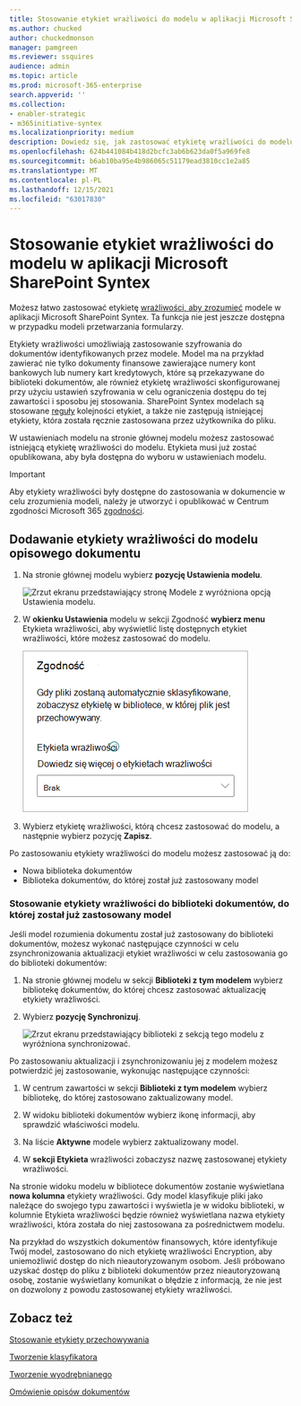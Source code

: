 ```yaml
---
title: Stosowanie etykiet wrażliwości do modelu w aplikacji Microsoft SharePoint Syntex
ms.author: chucked
author: chuckedmonson
manager: pamgreen
ms.reviewer: ssquires
audience: admin
ms.topic: article
ms.prod: microsoft-365-enterprise
search.appverid: ''
ms.collection:
- enabler-strategic
- m365initiative-syntex
ms.localizationpriority: medium
description: Dowiedz się, jak zastosować etykietę wrażliwości do modelu w SharePoint Syntex.
ms.openlocfilehash: 624b441084b418d2bcfc3ab6b623da0f5a969fe8
ms.sourcegitcommit: b6ab10ba95e4b986065c51179ead3810cc1e2a85
ms.translationtype: MT
ms.contentlocale: pl-PL
ms.lasthandoff: 12/15/2021
ms.locfileid: "63017830"
---
```

# <a name="apply-a-sensitivity-label-to-a-model-in-microsoft-sharepoint-syntex"></a>Stosowanie etykiet wrażliwości do modelu w aplikacji Microsoft SharePoint Syntex

Możesz łatwo zastosować etykietę [wrażliwości, aby zrozumieć](../compliance/sensitivity-labels.md) modele w aplikacji Microsoft SharePoint Syntex. Ta funkcja nie jest jeszcze dostępna w przypadku modeli przetwarzania formularzy.

Etykiety wrażliwości umożliwiają zastosowanie szyfrowania do dokumentów identyfikowanych przez modele. Model ma na przykład zawierać nie tylko dokumenty finansowe zawierające numery kont bankowych lub numery kart kredytowych, które są przekazywane do biblioteki dokumentów, ale również etykietę wrażliwości skonfigurowanej przy użyciu ustawień szyfrowania w celu ograniczenia dostępu do tej zawartości i sposobu jej stosowania. SharePoint Syntex modelach są stosowane [reguły](../compliance/apply-sensitivity-label-automatically.md#how-multiple-conditions-are-evaluated-when-they-apply-to-more-than-one-label) kolejności etykiet, a także nie zastępują istniejącej etykiety, która została ręcznie zastosowana przez użytkownika do pliku. 

W ustawieniach modelu na stronie głównej modelu możesz zastosować istniejącą etykietę wrażliwości do modelu. Etykieta musi już zostać opublikowana, aby była dostępna do wyboru w ustawieniach modelu.

> [!Important]
> Aby etykiety wrażliwości były dostępne do zastosowania w dokumencie w celu zrozumienia modeli, należy je utworzyć i opublikować w Centrum zgodności Microsoft 365 [zgodności](../admin/security-and-compliance/set-up-compliance.md).

## <a name="add-a-sensitivity-label-to-a-document-understanding-model"></a>Dodawanie etykiety wrażliwości do modelu opisowego dokumentu

1. Na stronie głównej modelu wybierz **pozycję Ustawienia modelu**.

   ![Zrzut ekranu przedstawiający stronę Modele z wyróżniona opcją Ustawienia modelu.](../media/content-understanding/sensitivity-model-settings.png)

2. W **okienku Ustawienia** modelu w sekcji  Zgodność **wybierz menu** Etykieta wrażliwości, aby wyświetlić listę dostępnych etykiet wrażliwości, które możesz zastosować do modelu.

   ![Zrzut ekranu przedstawiający okienko Ustawienia modelu z menu etykiet wrażliwości.](../media/content-understanding/sensitivity-model-settings-pane.png) 

3. Wybierz etykietę wrażliwości, którą chcesz zastosować do modelu, a następnie wybierz pozycję **Zapisz**.

Po zastosowaniu etykiety wrażliwości do modelu możesz zastosować ją do:

- Nowa biblioteka dokumentów
- Biblioteka dokumentów, do której został już zastosowany model
 
### <a name="apply-the-sensitivity-label-to-a-document-library-to-which-the-model-is-already-applied"></a>Stosowanie etykiety wrażliwości do biblioteki dokumentów, do której został już zastosowany model

Jeśli model rozumienia dokumentu został już zastosowany do biblioteki dokumentów, możesz wykonać następujące czynności w celu zsynchronizowania aktualizacji etykiet wrażliwości w celu zastosowania go do biblioteki dokumentów:

1. Na stronie głównej modelu w sekcji **Biblioteki z tym modelem** wybierz bibliotekę dokumentów, do której chcesz zastosować aktualizację etykiety wrażliwości.

2. Wybierz **pozycję Synchronizuj**.

   ![Zrzut ekranu przedstawiający biblioteki z sekcją tego modelu z wyróżniona synchronizować.](../media/content-understanding/sensitivity-libraries-sync.png)

Po zastosowaniu aktualizacji i zsynchronizowaniu jej z modelem możesz potwierdzić jej zastosowanie, wykonując następujące czynności:

1. W centrum zawartości w sekcji **Biblioteki z tym modelem** wybierz bibliotekę, do której zastosowano zaktualizowany model. 

2. W widoku biblioteki dokumentów wybierz ikonę informacji, aby sprawdzić właściwości modelu.

3. Na liście **Aktywne** modele wybierz zaktualizowany model.

4. W **sekcji Etykieta** wrażliwości zobaczysz nazwę zastosowanej etykiety wrażliwości.

Na stronie widoku modelu w bibliotece dokumentów zostanie wyświetlana **nowa kolumna** etykiety wrażliwości. Gdy model klasyfikuje pliki jako należące do swojego typu zawartości i wyświetla je w widoku biblioteki, w kolumnie Etykieta wrażliwości  będzie również wyświetlana nazwa etykiety wrażliwości, która została do niej zastosowana za pośrednictwem modelu.

Na przykład do wszystkich dokumentów finansowych, które identyfikuje Twój model, zastosowano do nich  etykietę wrażliwości Encryption, aby uniemożliwić dostęp do nich nieautoryzowanym osobom. Jeśli próbowano uzyskać dostęp do pliku z biblioteki dokumentów przez nieautoryzowaną osobę, zostanie wyświetlany komunikat o błędzie z informacją, że nie jest on dozwolony z powodu zastosowanej etykiety wrażliwości.

<!---
## Add a sensitivity label to a form processing model

> [!Important]
> For sensitivity labels to be available to apply to your form processing model, they need to be [created and published in the Microsoft 365 Compliance Center](../admin/security-and-compliance/set-up-compliance.md).

You can either apply a sensitivity label to a form processing model when you are creating a model, or apply it to an existing model.

### Add a sensitivity label when you create a form processing model

1. When you [create a new form processing model](create-a-form-processing-model.md), select **Advanced settings**.

2. In **Advanced settings**, in the **Sensitivity label** section, select the menu and then select the sensitivity label you want to apply to the model.

3.  After you've completed your remaining model settings, select **Create** to build your model.

### Add a sensitivity label to an existing form processing model

You can add a sensitivity label to an existing form processing model in different ways:

- Through the **Automate** menu in the document library
- Through the **Active model** settings in the document library 

#### Add a sensitivity label to an existing form processing model through the Automate menu

You can add a sensitivity label to an existing form processing model that you own through the **Automate** menu in the document library in which the model is applied.

1. In your document library to which the form processing model is applied, select the **Automate** menu, select **AI Builder**, and then select **View form processing model details**.

2. On the **Model details** pane, in the **Sensitivity label** section, select the sensitivity label you want to apply. Then select **Save**.

#### Add a sensitivity label to an existing form processing model in the active model settings

You can add a sensitivity label to an existing form processing model that you own through the **Active model** settings in the document library in which the model is applied.

1. In the SharePoint document library in which the model is applied, select the **View active models** icon, and then select **View active models**.

2. In **Active models**, select the form processing model to which you want to apply the sensitivity label.

3. On the **Model details** pane, in the **Sensitivity label** section, select the sensitivity label you want to apply. Then select **Save**.

   > [!NOTE]
   > You must be the model owner for the **Model settings** pane to be editable. 
--->

## <a name="see-also"></a>Zobacz też

[Stosowanie etykiety przechowywania](apply-a-retention-label-to-a-model.md)

[Tworzenie klasyfikatora](create-a-classifier.md)

[Tworzenie wyodrębnianego](create-an-extractor.md)

[Omówienie opisów dokumentów](document-understanding-overview.md)

